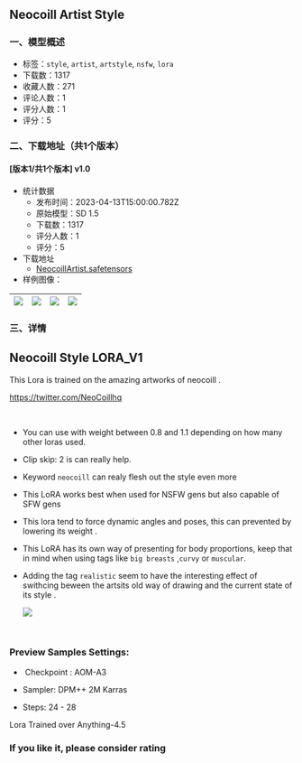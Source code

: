 ## Neocoill Artist Style
### 一、模型概述

- 标签：`style`, `artist`, `artstyle`, `nsfw`, `lora`
- 下载数：1317
- 收藏人数：271
- 评论人数：1
- 评分人数：1
- 评分：5

### 二、下载地址（共1个版本）

#### [版本1/共1个版本] v1.0

- 统计数据
  - 发布时间：2023-04-13T15:00:00.782Z
  - 原始模型：SD 1.5
  - 下载数：1317
  - 评分人数：1
  - 评分：5
- 下载地址
  - [NeocoillArtist.safetensors](https://civitai.com/api/download/models/44627)
- 样例图像：

| <img src="https://image.civitai.com/xG1nkqKTMzGDvpLrqFT7WA/3144f45a-809d-40b4-3b4b-6a1df1e6af00/width=450/486831.jpeg" /> | <img src="https://image.civitai.com/xG1nkqKTMzGDvpLrqFT7WA/446bbeda-6dee-478e-4196-df42a34c4a00/width=450/486906.jpeg" /> | <img src="https://image.civitai.com/xG1nkqKTMzGDvpLrqFT7WA/5324bacb-6f22-4f49-1399-0c2f9f47f100/width=450/486816.jpeg" /> | <img src="https://image.civitai.com/xG1nkqKTMzGDvpLrqFT7WA/cf7847b2-ca9c-4177-a804-a9a165ad5d00/width=450/486824.jpeg" /> |
| ---- | ---- | ---- | ---- |


### 三、详情
<h2>Neocoill Style LORA_V1</h2><p></p><p>This Lora is trained on the amazing artworks of neocoill .</p><p><a target="_blank" rel="ugc" href="https://twitter.com/NeoCoillhq">https://twitter.com/NeoCoillhq</a></p><p><br /></p><ul><li><p>You can use with weight between 0.8 and 1.1 depending on how many other loras used.</p></li><li><p>Clip skip: 2 is can really help.</p></li><li><p>Keyword <code>neocoill</code> can realy flesh out the style even more</p></li><li><p>This LoRA works best when used for NSFW gens but also capable of SFW gens</p></li><li><p>This lora tend to force dynamic angles and poses, this can prevented by lowering its weight .</p></li><li><p>This LoRA has its own way of presenting for body proportions, keep that in mind when using tags like <code>big breasts</code> ,<code>curvy</code> or <code>muscular</code>.</p></li><li><p>Adding the tag <code>realistic</code> seem to have the interesting effect of swithcing beween the artsits old way of drawing and the current state of its style .</p><p></p><img src="https://imagecache.civitai.com/xG1nkqKTMzGDvpLrqFT7WA/aac0e408-01a6-47d7-2890-8717a74ef700/width=525/aac0e408-01a6-47d7-2890-8717a74ef700.jpeg" /><p><br /></p></li></ul><h3>Preview Samples Settings:</h3><ul><li><p> Checkpoint : AOM-A3</p></li><li><p>Sampler: DPM++ 2M Karras</p></li><li><p>Steps: 24 - 28</p></li></ul><p></p><p>Lora Trained over Anything-4.5</p><h3>If you like it, please consider rating</h3>